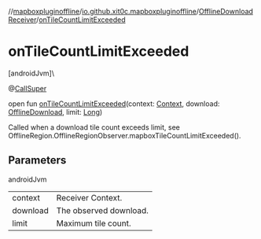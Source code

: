 //[mapboxpluginoffline](../../../index.md)/[io.github.xit0c.mapboxpluginoffline](../index.md)/[OfflineDownloadReceiver](index.md)/[onTileCountLimitExceeded](on-tile-count-limit-exceeded.md)

# onTileCountLimitExceeded

[androidJvm]\

@[CallSuper](https://developer.android.com/reference/kotlin/androidx/annotation/CallSuper.html)

open fun [onTileCountLimitExceeded](on-tile-count-limit-exceeded.md)(context: [Context](https://developer.android.com/reference/kotlin/android/content/Context.html), download: [OfflineDownload](../../io.github.xit0c.mapboxpluginoffline.model/-offline-download/index.md), limit: [Long](https://kotlinlang.org/api/latest/jvm/stdlib/kotlin/-long/index.html))

Called when a download tile count exceeds limit, see OfflineRegion.OfflineRegionObserver.mapboxTileCountLimitExceeded().

## Parameters

androidJvm

| | |
|---|---|
| context | Receiver Context. |
| download | The observed download. |
| limit | Maximum tile count. |
